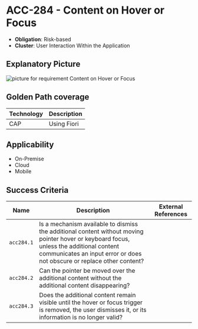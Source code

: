 # ACC-284 - Content on Hover or Focus

- **Obligation**: Risk-based
- **Cluster**: User Interaction Within the Application


## Explanatory Picture
![picture for requirement Content on Hover or Focus](../../pictures/acc284-eyecatcher.png "picture for requirement Content on Hover or Focus")


## Golden Path coverage

| Technology | Description | 
| ----- | ---------- | 
| CAP | Using Fiori | |



## Applicability

- On-Premise
- Cloud
- Mobile



## Success Criteria

| Name | Description | External References |
| ----- | ---------- | ------------------- |
| `acc284.1` | Is a mechanism available to dismiss the additional content without moving pointer hover or keyboard focus, unless the additional content communicates an input error or does not obscure or replace other content? | |
| `acc284.2` | Can the pointer be moved over the additional content without the additional content disappearing?  | |
| `acc284.3` | Does the additional content remain visible until the hover or focus trigger is removed, the user dismisses it, or its information is no longer valid? | |

